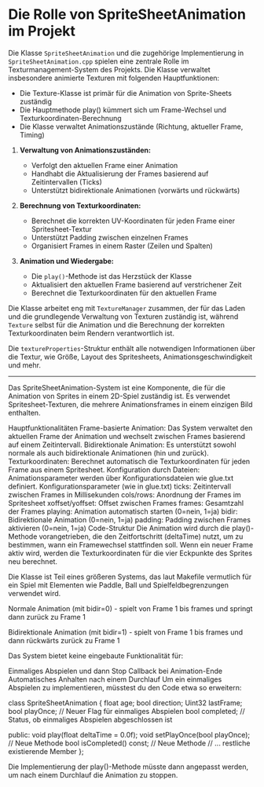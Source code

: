 # Die Rolle von SpriteSheetAnimation im Projekt

Die Klasse `SpriteSheetAnimation` und die zugehörige Implementierung in `SpriteSheetAnimation.cpp` spielen eine zentrale
Rolle im Texturmanagement-System des Projekts.
Die Klasse verwaltet insbesondere animierte Texturen mit folgenden Hauptfunktionen:

- Die Texture-Klasse ist primär für die Animation von Sprite-Sheets zuständig
- Die Hauptmethode play() kümmert sich um Frame-Wechsel und Texturkoordinaten-Berechnung
- Die Klasse verwaltet Animationszustände (Richtung, aktueller Frame, Timing)

1. **Verwaltung von Animationszuständen:**
    - Verfolgt den aktuellen Frame einer Animation
    - Handhabt die Aktualisierung der Frames basierend auf Zeitintervallen (Ticks)
    - Unterstützt bidirektionale Animationen (vorwärts und rückwärts)

2. **Berechnung von Texturkoordinaten:**
    - Berechnet die korrekten UV-Koordinaten für jeden Frame einer Spritesheet-Textur
    - Unterstützt Padding zwischen einzelnen Frames
    - Organisiert Frames in einem Raster (Zeilen und Spalten)

3. **Animation und Wiedergabe:**
    - Die `play()`-Methode ist das Herzstück der Klasse
    - Aktualisiert den aktuellen Frame basierend auf verstrichener Zeit
    - Berechnet die Texturkoordinaten für den aktuellen Frame

Die Klasse arbeitet eng mit `TextureManager` zusammen, der für das Laden und die grundlegende Verwaltung von Texturen zuständig ist, während `Texture` selbst für die Animation und die Berechnung der korrekten Texturkoordinaten beim Rendern verantwortlich ist.

Die `textureProperties`-Struktur enthält alle notwendigen Informationen über die Textur, wie Größe, Layout des Spritesheets, Animationsgeschwindigkeit und mehr.

___

Das SpriteSheetAnimation-System ist eine Komponente, die für die Animation von Sprites in einem 2D-Spiel zuständig ist.
Es verwendet Spritesheet-Texturen, die mehrere Animationsframes in einem einzigen Bild enthalten.

Hauptfunktionalitäten
Frame-basierte Animation: Das System verwaltet den aktuellen Frame der Animation und wechselt zwischen Frames basierend
auf einem Zeitintervall.
Bidirektionale Animation: Es unterstützt sowohl normale als auch bidirektionale Animationen (hin und zurück).
Texturkoordinaten: Berechnet automatisch die Texturkoordinaten für jeden Frame aus einem Spritesheet.
Konfiguration durch Dateien: Animationsparameter werden über Konfigurationsdateien wie glue.txt definiert.
Konfigurationsparameter (wie in glue.txt)
ticks: Zeitintervall zwischen Frames in Millisekunden
cols/rows: Anordnung der Frames im Spritesheet
xoffset/yoffset: Offset zwischen Frames
frames: Gesamtzahl der Frames
playing: Animation automatisch starten (0=nein, 1=ja)
bidir: Bidirektionale Animation (0=nein, 1=ja)
padding: Padding zwischen Frames aktivieren (0=nein, 1=ja)
Code-Struktur
Die Animation wird durch die play()-Methode vorangetrieben, die den Zeitfortschritt (deltaTime) nutzt, um zu bestimmen,
wann ein Framewechsel stattfinden soll. Wenn ein neuer Frame aktiv wird, werden die Texturkoordinaten für die vier
Eckpunkte des Sprites neu berechnet.

Die Klasse ist Teil eines größeren Systems, das laut Makefile vermutlich für ein Spiel mit Elementen wie Paddle, Ball
und Spielfeldbegrenzungen verwendet wird.

Normale Animation (mit bidir=0) - spielt von Frame 1 bis frames und springt dann zurück zu Frame 1

Bidirektionale Animation (mit bidir=1) - spielt von Frame 1 bis frames und dann rückwärts zurück zu Frame 1

Das System bietet keine eingebaute Funktionalität für:

Einmaliges Abspielen und dann Stop
Callback bei Animation-Ende
Automatisches Anhalten nach einem Durchlauf
Um ein einmaliges Abspielen zu implementieren, müsstest du den Code etwa so erweitern:

class SpriteSheetAnimation {
float age;
bool direction;
Uint32 lastFrame;
bool playOnce; // Neuer Flag für einmaliges Abspielen
bool completed; // Status, ob einmaliges Abspielen abgeschlossen ist

public:
void play(float deltaTime = 0.0f);
void setPlayOnce(bool playOnce); // Neue Methode
bool isCompleted() const; // Neue Methode
// ... restliche existierende Member
};

Die Implementierung der play()-Methode müsste dann angepasst werden, um nach einem Durchlauf die Animation zu stoppen.

